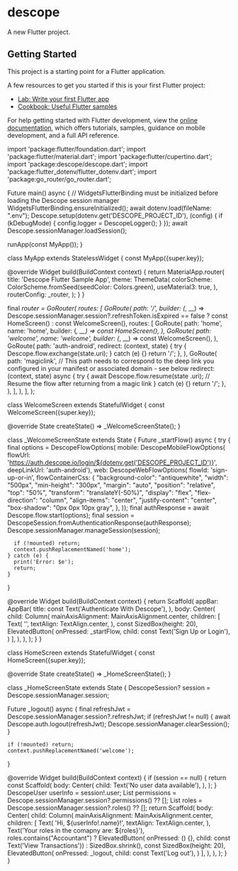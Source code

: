 # descope

A new Flutter project.

## Getting Started

This project is a starting point for a Flutter application.

A few resources to get you started if this is your first Flutter project:

- [Lab: Write your first Flutter app](https://docs.flutter.dev/get-started/codelab)
- [Cookbook: Useful Flutter samples](https://docs.flutter.dev/cookbook)

For help getting started with Flutter development, view the
[online documentation](https://docs.flutter.dev/), which offers tutorials,
samples, guidance on mobile development, and a full API reference.

import 'package:flutter/foundation.dart';
import 'package:flutter/material.dart';
import 'package:flutter/cupertino.dart';
import 'package:descope/descope.dart';
import 'package:flutter_dotenv/flutter_dotenv.dart';
import 'package:go_router/go_router.dart';

Future<void> main() async {
  // WidgetsFlutterBinding must be initialized before loading the Descope session manager
  WidgetsFlutterBinding.ensureInitialized();
  await dotenv.load(fileName: ".env");
  Descope.setup(dotenv.get('DESCOPE_PROJECT_ID'), (config) {
    if (kDebugMode) {
      config.logger = DescopeLogger();
    }
  });
  await Descope.sessionManager.loadSession();

  runApp(const MyApp());
}

class MyApp extends StatelessWidget {
  const MyApp({super.key});

  @override
  Widget build(BuildContext context) {
    return MaterialApp.router(
      title: 'Descope Flutter Sample App',
      theme: ThemeData(
        colorScheme: ColorScheme.fromSeed(seedColor: Colors.green),
        useMaterial3: true,
      ),
      routerConfig: _router,
    );
  }
}

final _router = GoRouter(
  routes: [
    GoRoute(
      path: '/',
      builder: (_, __) =>
          Descope.sessionManager.session?.refreshToken.isExpired == false
              ? const HomeScreen()
              : const WelcomeScreen(),
      routes: [
        GoRoute(
          path: 'home',
          name: 'home',
          builder: (_, __) => const HomeScreen(),
        ),
        GoRoute(
          path: 'welcome',
          name: 'welcome',
          builder: (_, __) => const WelcomeScreen(),
        ),
        GoRoute(
          path: 'auth-android',
          redirect: (context, state) {
            try {
              Descope.flow.exchange(state.uri);
            } catch (e) {}
            return '/';
          },
        ),
        GoRoute(
          path:
              'magiclink', // This path needs to correspond to the deep link you configured in your manifest or associated domain - see below
          redirect: (context, state) async {
            try {
              await Descope.flow.resume(state
                  .uri); // Resume the flow after returning from a magic link
            } catch (e) {}
            return '/';
          },
        ),
      ],
    ),
  ],
);

class WelcomeScreen extends StatefulWidget {
  const WelcomeScreen({super.key});

  @override
  State<WelcomeScreen> createState() => _WelcomeScreenState();
}

class _WelcomeScreenState extends State<WelcomeScreen> {
  Future<void> _startFlow() async {
    try {
      final options = DescopeFlowOptions(
          mobile: DescopeMobileFlowOptions(
              flowUrl:
                  'https://auth.descope.io/login/${dotenv.get('DESCOPE_PROJECT_ID')}',
              deepLinkUrl: 'auth-android'),
          web: DescopeWebFlowOptions(
            flowId: 'sign-up-or-in',
            flowContainerCss: {
              "background-color": "antiquewhite",
              "width": "500px",
              "min-height": "300px",
              "margin": "auto",
              "position": "relative",
              "top": "50%",
              "transform": "translateY(-50%)",
              "display": "flex",
              "flex-direction": "column",
              "align-items": "center",
              "justify-content": "center",
              "box-shadow": "0px 0px 10px gray",
            },
          ));
      final authResponse = await Descope.flow.start(options);
      final session = DescopeSession.fromAuthenticationResponse(authResponse);
      Descope.sessionManager.manageSession(session);

      if (!mounted) return;
      context.pushReplacementNamed('home');
    } catch (e) {
      print('Error: $e');
      return;
    }
  }

  @override
  Widget build(BuildContext context) {
    return Scaffold(
      appBar: AppBar(
        title: const Text('Authenticate With Descope'),
      ),
      body: Center(
        child: Column(
          mainAxisAlignment: MainAxisAlignment.center,
          children: <Widget>[
            Text(
              '',
              textAlign: TextAlign.center,
            ),
            const SizedBox(height: 20),
            ElevatedButton(
              onPressed: _startFlow,
              child: const Text('Sign Up or Login'),
            )
          ],
        ),
      ),
    );
  }
}

class HomeScreen extends StatefulWidget {
  const HomeScreen({super.key});

  @override
  State<HomeScreen> createState() => _HomeScreenState();
}

class _HomeScreenState extends State<HomeScreen> {
  DescopeSession? session = Descope.sessionManager.session;

  Future<void> _logout() async {
    final refreshJwt = Descope.sessionManager.session?.refreshJwt;
    if (refreshJwt != null) {
      await Descope.auth.logout(refreshJwt);
      Descope.sessionManager.clearSession();
    }

    if (!mounted) return;
    context.pushReplacementNamed('welcome');
  }

  @override
  Widget build(BuildContext context) {
    if (session == null) {
      return const Scaffold(
        body: Center(
          child: Text('No user data available'),
        ),
      );
    }
    DescopeUser userInfo = session!.user;
    List<String> permissions =
        Descope.sessionManager.session?.permissions() ?? [];
    List<String> roles = Descope.sessionManager.session?.roles() ?? [];
    return Scaffold(
      body: Center(
        child: Column(
          mainAxisAlignment: MainAxisAlignment.center,
          children: <Widget>[
            Text(
              'Hi, ${userInfo!.name}!',
              textAlign: TextAlign.center,
            ),
            Text('Your roles in the comapny are: ${roles}'),
            roles.contains("Accountant")
                ? ElevatedButton(
                    onPressed: () {}, child: const Text('View Transactions'))
                : SizedBox.shrink(),
            const SizedBox(height: 20),
            ElevatedButton(
              onPressed: _logout,
              child: const Text('Log out'),
            )
          ],
        ),
      ),
    );
  }
}
